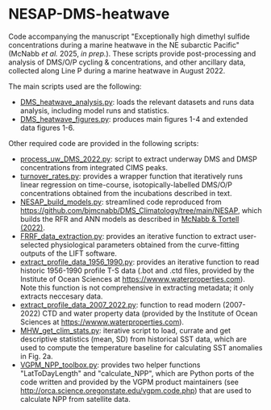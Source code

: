 # NESAP-DMS-heatwave
Code accompanying the manuscript "Exceptionally high dimethyl sulfide concentrations during a marine heatwave in the NE subarctic Pacific" (McNabb *et al.* 2025, *in prep.*). These scripts provide post-processing and analysis of DMS/O/P cycling & concentrations, and other ancillary data, collected along Line P during a marine heatwave in August 2022.

The main scripts used are the following:
- <ins>DMS_heatwave_analysis.py</ins>: loads the relevant datasets and runs data analysis, including model runs and statistics.
- <ins>DMS_heatwave_figures.py</ins>: produces main figures 1-4 and extended data figures 1-6.

Other required code are provided in the following scripts:
- <ins>process_uw_DMS_2022.py</ins>: script to extract underway DMS and DMSP concentrations from integrated CIMS peaks. 
- <ins>turnover_rates.py</ins>: provides a wrapper function that iteratively runs linear regression on time-course, isotopically-labelled DMS/O/P concentrations obtained from the incubations described in text.
- <ins>NESAP_build_models.py</ins>: streamlined code reproduced from https://github.com/bjmcnabb/DMS_Climatology/tree/main/NESAP, which builds the RFR and ANN models as described in [McNabb & Tortell (2022)](https://bg.copernicus.org/articles/19/1705/2022/).
- <ins>FRRF_data_extraction.py</ins>: provides an iterative function to extract user-selected physiological parameters obtained from the curve-fitting outputs of the LIFT software.
- <ins>extract_profile_data_1956_1990.py</ins>: provides an iterative function to read historic 1956-1990 profile T-S data (.bot and .ctd files, provided by the Institute of Ocean Sciences at https://wwww.waterproperties.com). Note this function is not comprehensive in extracting metadata; it only extracts neccesary data.
- <ins>extract_profile_data_2007_2022.py</ins>: function to read modern (2007-2022) CTD and water property data (provided by the Institute of Ocean Sciences at https://wwww.waterproperties.com).
- <ins>MHW_get_clim_stats.py</ins>: iterative script to load, currate and get descriptive statistics (mean, SD) from historical SST data, which are used to compute the temperature baseline for calculating SST anomalies in Fig. 2a.
- <ins>VGPM_NPP_toolbox.py</ins>: provides two helper functions "LatToDayLength" and "calculate_NPP", which are Python ports of the code written and provided by the VGPM product maintainers (see http://orca.science.oregonstate.edu/vgpm.code.php) that are used to calculate NPP from satellite data.



